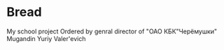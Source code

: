 # Bread
My school project
Ordered by genral director of "ОАО КБК"Черёмушки" Mugandin Yuriy Valer'evich
